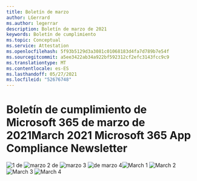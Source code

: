 ```yaml
---
title: Boletín de marzo
author: LGerrard
ms.author: legerrar
description: Boletín de marzo de 2021
keywords: Boletín de cumplimiento
ms.topic: Conceptual
ms.service: Attestation
ms.openlocfilehash: 5f93b5129d3a3081c01068183d4fa7d789b7e54f
ms.sourcegitcommit: a5ee3422ab34a922bf592312cf2efc3143fcc9c9
ms.translationtype: MT
ms.contentlocale: es-ES
ms.lasthandoff: 05/27/2021
ms.locfileid: "52676748"
---
```

# <a name="march-2021-microsoft-365-app-compliance-newsletter"></a><span data-ttu-id="85a8b-104">Boletín de cumplimiento de Microsoft 365 de marzo de 2021</span><span class="sxs-lookup"><span data-stu-id="85a8b-104">March 2021 Microsoft 365 App Compliance Newsletter</span></span>

<span data-ttu-id="85a8b-105">![1 de ](../media/March1.PNG)
 ![ marzo 2 de ](../media/March2.PNG)
 ![ marzo 3 ](../media/March3.PNG)
 ![ de marzo 4](../media/March4.PNG)</span><span class="sxs-lookup"><span data-stu-id="85a8b-105">![March 1](../media/March1.PNG)
![March 2](../media/March2.PNG)
![March 3](../media/March3.PNG)
![March 4](../media/March4.PNG)</span></span>
